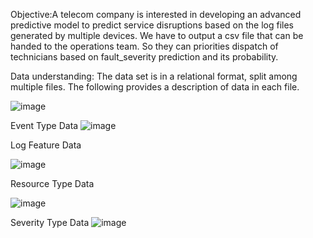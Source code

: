 Objective:A telecom company is interested in developing an advanced predictive model to predict service disruptions based on the log files generated by multiple devices.
We have to output a csv file that can be handed to the operations team.
So they can priorities dispatch of technicians based on fault_severity prediction and its probability.

Data understanding: The data set is in a relational format, split among multiple files. 
The following provides a description of data in each file.

![image](https://github.com/hilo43/Project_4--Service_Distruption/assets/65922366/6f0044c1-1d01-4199-9592-dd1dc7e6af9e)

Event Type Data
![image](https://github.com/hilo43/Project_4--Service_Distruption/assets/65922366/c074e38c-4958-4a79-9fb7-dde906aa33cd)

Log Feature Data

![image](https://github.com/hilo43/Project_4--Service_Distruption/assets/65922366/28bf062b-71a5-4b56-87b7-b851eea22fc5)

Resource Type Data

![image](https://github.com/hilo43/Project_4--Service_Distruption/assets/65922366/13c29e93-76a2-45a5-b65b-c2aa835a1594)

Severity Type Data
![image](https://github.com/hilo43/Project_4--Service_Distruption/assets/65922366/c84359b6-d624-4a59-9f3c-98edb2d343bf)





